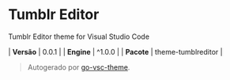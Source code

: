 # Tumblr Editor

Tumblr Editor theme for Visual Studio Code

| **Versão** | 0.0.1 |
| **Engine** | ^1.0.0 |
| **Pacote** | theme-tumblreditor |

> Autogerado por [go-vsc-theme](https://github.com/natalbu/go-vsc-theme).
